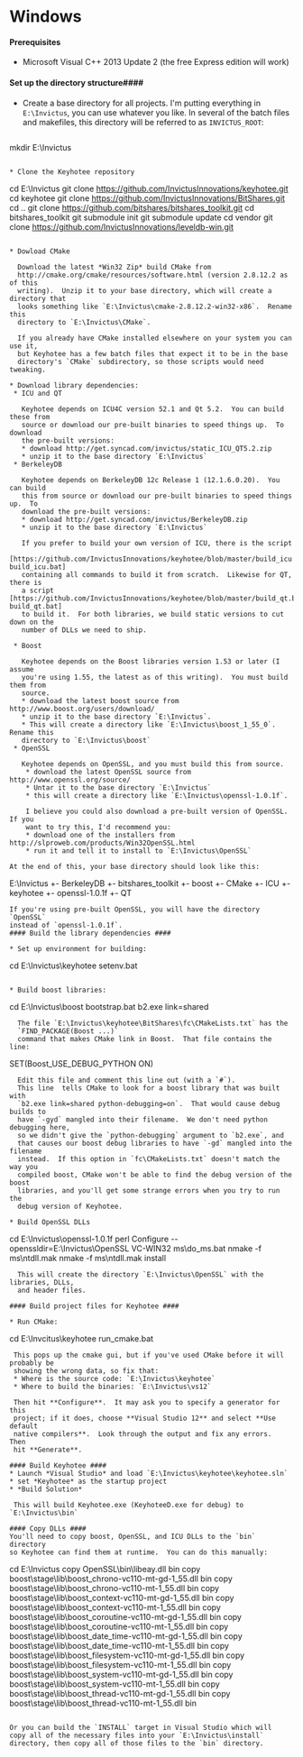 Windows
=======
#### Prerequisites ####
* Microsoft Visual C++ 2013 Update 2 (the free Express edition will work)

#### Set up the directory structure####
* Create a base directory for all projects.  I'm putting everything in 
  `E:\Invictus`, you can use whatever you like.  In several of the batch files 
  and makefiles, this directory will be referred to as `INVICTUS_ROOT`:
  ```
mkdir E:\Invictus
```

* Clone the Keyhotee repository
  ```
cd E:\Invictus
git clone https://github.com/InvictusInnovations/keyhotee.git
cd keyhotee
git clone https://github.com/InvictusInnovations/BitShares.git
cd ..
git clone https://github.com/bitshares/bitshares_toolkit.git
cd bitshares_toolkit
git submodule init
git submodule update
cd vendor
git clone https://github.com/InvictusInnovations/leveldb-win.git
```

* Dowload CMake
  
  Download the latest *Win32 Zip* build CMake from 
  http://cmake.org/cmake/resources/software.html (version 2.8.12.2 as of this 
  writing).  Unzip it to your base directory, which will create a directory that
  looks something like `E:\Invictus\cmake-2.8.12.2-win32-x86`.  Rename this 
  directory to `E:\Invictus\CMake`.

  If you already have CMake installed elsewhere on your system you can use it, 
  but Keyhotee has a few batch files that expect it to be in the base 
  directory's `CMake` subdirectory, so those scripts would need tweaking.

* Download library dependencies:
 * ICU and QT
   
   Keyhotee depends on ICU4C version 52.1 and Qt 5.2.  You can build these from
   source or download our pre-built binaries to speed things up.  To download 
   the pre-built versions:
   * download http://get.syncad.com/invictus/static_ICU_QT5.2.zip
   * unzip it to the base directory `E:\Invictus`
 * BerkeleyDB

   Keyhotee depends on BerkeleyDB 12c Release 1 (12.1.6.0.20).  You can build 
   this from source or download our pre-built binaries to speed things up.  To 
   download the pre-built versions:
   * download http://get.syncad.com/invictus/BerkeleyDB.zip
   * unzip it to the base directory `E:\Invictus`

   If you prefer to build your own version of ICU, there is the script 
   [https://github.com/InvictusInnovations/keyhotee/blob/master/build_icu.bat build_icu.bat] 
   containing all commands to build it from scratch.  Likewise for QT, there is
   a script [https://github.com/InvictusInnovations/keyhotee/blob/master/build_qt.bat build_qt.bat] 
   to build it.  For both libraries, we build static versions to cut down on the
   number of DLLs we need to ship.

 * Boost
 
   Keyhotee depends on the Boost libraries version 1.53 or later (I assume 
   you're using 1.55, the latest as of this writing).  You must build them from
   source.
   * download the latest boost source from http://www.boost.org/users/download/
   * unzip it to the base directory `E:\Invictus`. 
   * This will create a directory like `E:\Invictus\boost_1_55_0`. Rename this 
   directory to `E:\Invictus\boost`
 * OpenSSL

   Keyhotee depends on OpenSSL, and you must build this from source.
    * download the latest OpenSSL source from http://www.openssl.org/source/
    * Untar it to the base directory `E:\Invictus`
    * this will create a directory like `E:\Invictus\openssl-1.0.1f`.

    I believe you could also download a pre-built version of OpenSSL.  If you 
	want to try this, I'd recommend you:
    * download one of the installers from http://slproweb.com/products/Win32OpenSSL.html
    * run it and tell it to install to `E:\Invictus\OpenSSL`

At the end of this, your base directory should look like this:
```
E:\Invictus
+- BerkeleyDB
+- bitshares_toolkit
+- boost
+- CMake
+- ICU
+- keyhotee
+- openssl-1.0.1f
+- QT
```
If you're using pre-built OpenSSL, you will have the directory `OpenSSL` 
instead of `openssl-1.0.1f`.  
#### Build the library dependencies ####

* Set up environment for building:
  ```
cd E:\Invictus\keyhotee
setenv.bat
```

* Build boost libraries:
  ```
cd E:\Invictus\boost
bootstrap.bat
b2.exe link=shared
```
  The file `E:\Invictus\keyhotee\BitShares\fc\CMakeLists.txt` has the 
  `FIND_PACKAGE(Boost ...)`
  command that makes CMake link in Boost.  That file contains the line:
  ```
SET(Boost_USE_DEBUG_PYTHON ON)
```
  Edit this file and comment this line out (with a `#`).
  This line  tells CMake to look for a boost library that was built with 
  `b2.exe link=shared python-debugging=on`.  That would cause debug builds to 
  have `-gyd` mangled into their filename.  We don't need python debugging here,
  so we didn't give the `python-debugging` argument to `b2.exe`, and
  that causes our boost debug libraries to have `-gd` mangled into the filename 
  instead.  If this option in `fc\CMakeLists.txt` doesn't match the way you 
  compiled boost, CMake won't be able to find the debug version of the boost 
  libraries, and you'll get some strange errors when you try to run the
  debug version of Keyhotee.

* Build OpenSSL DLLs
  ```
cd E:\Invictus\openssl-1.0.1f
perl Configure --openssldir=E:\Invictus\OpenSSL VC-WIN32
ms\do_ms.bat
nmake -f ms\ntdll.mak
nmake -f ms\ntdll.mak install
```
  This will create the directory `E:\Invictus\OpenSSL` with the libraries, DLLs,
  and header files.

#### Build project files for Keyhotee ####

* Run CMake:
  ```
cd E:\Invcitus\keyhotee
run_cmake.bat
```
 This pops up the cmake gui, but if you've used CMake before it will probably be
 showing the wrong data, so fix that:
 * Where is the source code: `E:\Invictus\keyhotee`
 * Where to build the binaries: `E:\Invictus\vs12`
 
 Then hit **Configure**.  It may ask you to specify a generator for this 
 project; if it does, choose **Visual Studio 12** and select **Use default 
 native compilers**.  Look through the output and fix any errors.  Then 
 hit **Generate**.

#### Build Keyhotee ####
* Launch *Visual Studio* and load `E:\Invictus\keyhotee\keyhotee.sln`
* set *Keyhotee* as the startup project
* *Build Solution*

 This will build Keyhotee.exe (KeyhoteeD.exe for debug) to `E:\Invictus\bin`

#### Copy DLLs ####
You'll need to copy boost, OpenSSL, and ICU DLLs to the `bin` directory
so Keyhotee can find them at runtime.  You can do this manually:
```
cd E:\Invictus
copy OpenSSL\bin\libeay.dll bin
copy boost\stage\lib\boost_chrono-vc110-mt-gd-1_55.dll bin
copy boost\stage\lib\boost_chrono-vc110-mt-1_55.dll bin
copy boost\stage\lib\boost_context-vc110-mt-gd-1_55.dll bin
copy boost\stage\lib\boost_context-vc110-mt-1_55.dll bin
copy boost\stage\lib\boost_coroutine-vc110-mt-gd-1_55.dll bin
copy boost\stage\lib\boost_coroutine-vc110-mt-1_55.dll bin
copy boost\stage\lib\boost_date_time-vc110-mt-gd-1_55.dll bin
copy boost\stage\lib\boost_date_time-vc110-mt-1_55.dll bin
copy boost\stage\lib\boost_filesystem-vc110-mt-gd-1_55.dll bin
copy boost\stage\lib\boost_filesystem-vc110-mt-1_55.dll bin
copy boost\stage\lib\boost_system-vc110-mt-gd-1_55.dll bin
copy boost\stage\lib\boost_system-vc110-mt-1_55.dll bin
copy boost\stage\lib\boost_thread-vc110-mt-gd-1_55.dll bin
copy boost\stage\lib\boost_thread-vc110-mt-1_55.dll bin
```

Or you can build the `INSTALL` target in Visual Studio which will
copy all of the necessary files into your `E:\Invictus\install`
directory, then copy all of those files to the `bin` directory.
